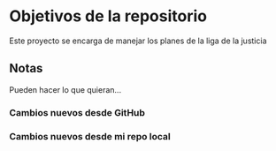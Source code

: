 # Objetivos de la repositorio

Este proyecto se encarga de manejar los planes de la liga de la justicia


## Notas
Pueden hacer lo que quieran...

### Cambios nuevos desde GitHub
### Cambios nuevos desde mi repo local
